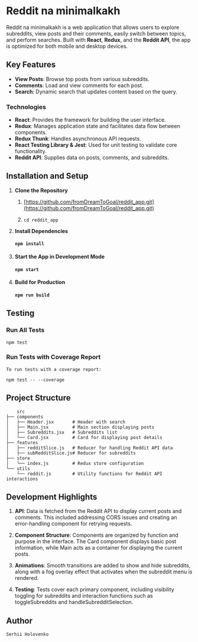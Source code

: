 # Reddit na minimalkakh

Reddit na minimalkakh is a web application that allows users to explore subreddits, view posts and their comments, easily switch between topics, and perform searches. Built with **React**, **Redux**, and the **Reddit API**, the app is optimized for both mobile and desktop devices.

## Key Features

+ **View Posts**: Browse top posts from various subreddits.
+ **Comments**: Load and view comments for each post.
+ **Search**: Dynamic search that updates content based on the query.

### Technologies

+ **React**: Provides the framework for building the user interface.
+ **Redux**: Manages application state and facilitates data flow between components.
+ **Redux Thunk**: Handles asynchronous API requests.
+ **React Testing Library & Jest**: Used for unit testing to validate core functionality.
+ **Reddit API**: Supplies data on posts, comments, and subreddits.

## Installation and Setup

1. **Clone the Repository**

    1. [https://github.com/fromDreamToGoal/reddit_app.git](https://github.com/fromDreamToGoal/reddit_app.git)

    1. `cd reddit_app`

2. **Install Dependencies**

    #### `npm install`

3. **Start the App in Development Mode**

    #### `npm start`

4. **Build for Production**

    #### `npm run build`

## **Testing**

### Run All Tests
    npm test

### Run Tests with Coverage Report

    To run tests with a coverage report:

    npm test -- --coverage

## Project Structure 

        src
    ├── components
    │   ├── Header.jsx       # Header with search
    │   ├── Main.jsx         # Main section displaying posts
    │   ├── Subreddits.jsx   # Subreddits list
    │   └── Card.jsx         # Card for displaying post details
    ├── features
    │   ├── redditSlice.js   # Reducer for handling Reddit API data
    │   ├── subRedditSlice.js# Reducer for subreddits
    ├── store
    │   └── index.js         # Redux store configuration
    └── utils
        └── reddit.js        # Utility functions for Reddit API interactions

## Development Highlights

1.	**API**: Data is fetched from the Reddit API to display current posts and comments. This included addressing CORS issues and creating an error-handling component for retrying requests.

2.	**Component Structure**: Components are organized by function and purpose in the interface. The Card component displays basic post information, while Main acts as a container for displaying the current posts.

3.	**Animations**: Smooth transitions are added to show and hide subreddits, along with a fog overlay effect that activates when the subreddit menu is rendered.

4.	**Testing**: Tests cover each primary component, including visibility toggling for subreddits and interaction functions such as toggleSubreddits and handleSubredditSelection.

## **Author**
    Serhii Holovenko